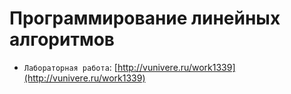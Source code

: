 
Программирование линейных алгоритмов
====================================
* `Лабораторная работа`: [http://vunivere.ru/work1339](http://vunivere.ru/work1339)